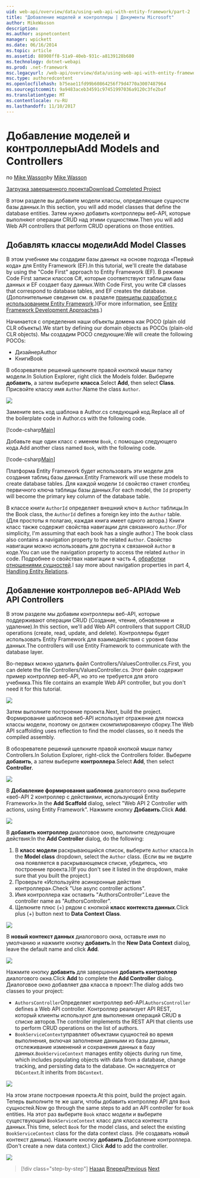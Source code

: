 ```yaml
---
uid: web-api/overview/data/using-web-api-with-entity-framework/part-2
title: "Добавление моделей и контроллеры | Документы Microsoft"
author: MikeWasson
description: 
ms.author: aspnetcontent
manager: wpickett
ms.date: 06/16/2014
ms.topic: article
ms.assetid: 88908ff8-51a9-40eb-931c-a8139128b680
ms.technology: dotnet-webapi
ms.prod: .net-framework
msc.legacyurl: /web-api/overview/data/using-web-api-with-entity-framework/part-2
msc.type: authoredcontent
ms.openlocfilehash: b75eae11fd99b60864256f79d4770a3007487964
ms.sourcegitcommit: 9a9483aceb34591c97451997036a9120c3fe2baf
ms.translationtype: MT
ms.contentlocale: ru-RU
ms.lasthandoff: 11/10/2017
---
```

<a name="add-models-and-controllers"></a><span data-ttu-id="e4975-102">Добавление моделей и контроллеры</span><span class="sxs-lookup"><span data-stu-id="e4975-102">Add Models and Controllers</span></span>
====================
<span data-ttu-id="e4975-103">по [Mike Wasson](https://github.com/MikeWasson)</span><span class="sxs-lookup"><span data-stu-id="e4975-103">by [Mike Wasson](https://github.com/MikeWasson)</span></span>

[<span data-ttu-id="e4975-104">Загрузка завершенного проекта</span><span class="sxs-lookup"><span data-stu-id="e4975-104">Download Completed Project</span></span>](https://github.com/MikeWasson/BookService)

<span data-ttu-id="e4975-105">В этом разделе вы добавите модели классы, определяющие сущности базы данных.</span><span class="sxs-lookup"><span data-stu-id="e4975-105">In this section, you will add model classes that define the database entities.</span></span> <span data-ttu-id="e4975-106">Затем нужно добавить контроллеры веб-API, которые выполняют операции CRUD над этими сущностями.</span><span class="sxs-lookup"><span data-stu-id="e4975-106">Then you will add Web API controllers that perform CRUD operations on those entities.</span></span>

## <a name="add-model-classes"></a><span data-ttu-id="e4975-107">Добавлять классы модели</span><span class="sxs-lookup"><span data-stu-id="e4975-107">Add Model Classes</span></span>

<span data-ttu-id="e4975-108">В этом учебнике мы создадим базы данных на основе подхода «Первый кода» для Entity Framework (EF).</span><span class="sxs-lookup"><span data-stu-id="e4975-108">In this tutorial, we'll create the database by using the "Code First" approach to Entity Framework (EF).</span></span> <span data-ttu-id="e4975-109">В режиме Code First записи классов C#, которые соответствуют таблицам базы данных и EF создает базу данных.</span><span class="sxs-lookup"><span data-stu-id="e4975-109">With Code First, you write C# classes that correspond to database tables, and EF creates the database.</span></span> <span data-ttu-id="e4975-110">(Дополнительные сведения см. в разделе [принципы разработки с использованием Entity Framework](https://msdn.microsoft.com/en-us/library/ms178359%28v=vs.110%29.aspx#dbfmfcf).)</span><span class="sxs-lookup"><span data-stu-id="e4975-110">(For more information, see [Entity Framework Development Approaches](https://msdn.microsoft.com/en-us/library/ms178359%28v=vs.110%29.aspx#dbfmfcf).)</span></span>

<span data-ttu-id="e4975-111">Начинается с определения наши объекты домена как POCO (plain old CLR объекты).</span><span class="sxs-lookup"><span data-stu-id="e4975-111">We start by defining our domain objects as POCOs (plain-old CLR objects).</span></span> <span data-ttu-id="e4975-112">Мы создадим POCO следующие:</span><span class="sxs-lookup"><span data-stu-id="e4975-112">We will create the following POCOs:</span></span>

- <span data-ttu-id="e4975-113">Дизайнер</span><span class="sxs-lookup"><span data-stu-id="e4975-113">Author</span></span>
- <span data-ttu-id="e4975-114">Книги</span><span class="sxs-lookup"><span data-stu-id="e4975-114">Book</span></span>

<span data-ttu-id="e4975-115">В обозревателе решений щелкните правой кнопкой мыши папку модели.</span><span class="sxs-lookup"><span data-stu-id="e4975-115">In Solution Explorer, right click the Models folder.</span></span> <span data-ttu-id="e4975-116">Выберите **добавить**, а затем выберите **класса**.</span><span class="sxs-lookup"><span data-stu-id="e4975-116">Select **Add**, then select **Class**.</span></span> <span data-ttu-id="e4975-117">Присвойте классу имя `Author`.</span><span class="sxs-lookup"><span data-stu-id="e4975-117">Name the class `Author`.</span></span>

![](part-2/_static/image1.png)

<span data-ttu-id="e4975-118">Замените весь код шаблона в Author.cs следующий код.</span><span class="sxs-lookup"><span data-stu-id="e4975-118">Replace all of the boilerplate code in Author.cs with the following code.</span></span>

[!code-csharp[Main](part-2/samples/sample1.cs)]

<span data-ttu-id="e4975-119">Добавьте еще один класс с именем `Book`, с помощью следующего кода.</span><span class="sxs-lookup"><span data-stu-id="e4975-119">Add another class named `Book`, with the following code.</span></span>

[!code-csharp[Main](part-2/samples/sample2.cs)]

<span data-ttu-id="e4975-120">Платформа Entity Framework будет использовать эти модели для создания таблиц базы данных.</span><span class="sxs-lookup"><span data-stu-id="e4975-120">Entity Framework will use these models to create database tables.</span></span> <span data-ttu-id="e4975-121">Для каждой модели `Id` свойство станет столбец первичного ключа таблицы базы данных.</span><span class="sxs-lookup"><span data-stu-id="e4975-121">For each model, the `Id` property will become the primary key column of the database table.</span></span>

<span data-ttu-id="e4975-122">В классе книги `AuthorId` определяет внешний ключ в `Author` таблицы.</span><span class="sxs-lookup"><span data-stu-id="e4975-122">In the Book class, the `AuthorId` defines a foreign key into the `Author` table.</span></span> <span data-ttu-id="e4975-123">(Для простоты я полагаю, каждая книга имеет одного автора.) Книги класс также содержит свойства навигации для связанного `Author`.</span><span class="sxs-lookup"><span data-stu-id="e4975-123">(For simplicity, I'm assuming that each book has a single author.) The book class also contains a navigation property to the related `Author`.</span></span> <span data-ttu-id="e4975-124">Свойство навигации можно использовать для доступа к связанной `Author` в коде.</span><span class="sxs-lookup"><span data-stu-id="e4975-124">You can use the navigation property to access the related `Author` in code.</span></span> <span data-ttu-id="e4975-125">Подробнее о свойствах навигации в часть 4, [обработки отношениями сущностей](part-4.md).</span><span class="sxs-lookup"><span data-stu-id="e4975-125">I say more about navigation properties in part 4, [Handling Entity Relations](part-4.md).</span></span>

## <a name="add-web-api-controllers"></a><span data-ttu-id="e4975-126">Добавление контроллеров веб-API</span><span class="sxs-lookup"><span data-stu-id="e4975-126">Add Web API Controllers</span></span>

<span data-ttu-id="e4975-127">В этом разделе мы добавим контроллеры веб-API, которые поддерживают операции CRUD (Создание, чтение, обновление и удаление).</span><span class="sxs-lookup"><span data-stu-id="e4975-127">In this section, we'll add Web API controllers that support CRUD operations (create, read, update, and delete).</span></span> <span data-ttu-id="e4975-128">Контроллеры будет использовать Entity Framework для взаимодействия с уровня базы данных.</span><span class="sxs-lookup"><span data-stu-id="e4975-128">The controllers will use Entity Framework to communicate with the database layer.</span></span>

<span data-ttu-id="e4975-129">Во-первых можно удалить файл Controllers/ValuesController.cs.</span><span class="sxs-lookup"><span data-stu-id="e4975-129">First, you can delete the file Controllers/ValuesController.cs.</span></span> <span data-ttu-id="e4975-130">Этот файл содержит пример контроллер веб-API, но это не требуется для этого учебника.</span><span class="sxs-lookup"><span data-stu-id="e4975-130">This file contains an example Web API controller, but you don't need it for this tutorial.</span></span>

![](part-2/_static/image2.png)

<span data-ttu-id="e4975-131">Затем выполните построение проекта.</span><span class="sxs-lookup"><span data-stu-id="e4975-131">Next, build the project.</span></span> <span data-ttu-id="e4975-132">Формирование шаблонов веб-API использует отражение для поиска классы модели, поэтому он должен скомпилированную сборку.</span><span class="sxs-lookup"><span data-stu-id="e4975-132">The Web API scaffolding uses reflection to find the model classes, so it needs the compiled assembly.</span></span>

<span data-ttu-id="e4975-133">В обозревателе решений щелкните правой кнопкой мыши папку Controllers.</span><span class="sxs-lookup"><span data-stu-id="e4975-133">In Solution Explorer, right-click the Controllers folder.</span></span> <span data-ttu-id="e4975-134">Выберите **добавить**, а затем выберите **контроллера**.</span><span class="sxs-lookup"><span data-stu-id="e4975-134">Select **Add**, then select **Controller**.</span></span>

![](part-2/_static/image3.png)

<span data-ttu-id="e4975-135">В **Добавление формирования шаблонов** диалогового окна выберите «веб-API 2 контроллер с действиями, использующий Entity Framework».</span><span class="sxs-lookup"><span data-stu-id="e4975-135">In the **Add Scaffold** dialog, select "Web API 2 Controller with actions, using Entity Framework".</span></span> <span data-ttu-id="e4975-136">Нажмите кнопку **Добавить**.</span><span class="sxs-lookup"><span data-stu-id="e4975-136">Click **Add**.</span></span>

![](part-2/_static/image4.png)

<span data-ttu-id="e4975-137">В **добавить контроллер** диалоговое окно, выполните следующие действия:</span><span class="sxs-lookup"><span data-stu-id="e4975-137">In the **Add Controller** dialog, do the following:</span></span>

1. <span data-ttu-id="e4975-138">В **класс модели** раскрывающийся список, выберите `Author` класса.</span><span class="sxs-lookup"><span data-stu-id="e4975-138">In the **Model class** dropdown, select the `Author` class.</span></span> <span data-ttu-id="e4975-139">(Если вы не видите она появляется в раскрывающемся списке, убедитесь, что построение проекта.)</span><span class="sxs-lookup"><span data-stu-id="e4975-139">(If you don't see it listed in the dropdown, make sure that you built the project.)</span></span>
2. <span data-ttu-id="e4975-140">Проверьте «Используйте асинхронные действия контроллера».</span><span class="sxs-lookup"><span data-stu-id="e4975-140">Check "Use async controller actions".</span></span>
3. <span data-ttu-id="e4975-141">Имя контроллера как оставить &quot;AuthorsController&quot;.</span><span class="sxs-lookup"><span data-stu-id="e4975-141">Leave the controller name as &quot;AuthorsController&quot;.</span></span>
4. <span data-ttu-id="e4975-142">Щелкните плюс (+) рядом с кнопкой **класс контекста данных**.</span><span class="sxs-lookup"><span data-stu-id="e4975-142">Click plus (+) button next to **Data Context Class**.</span></span>

![](part-2/_static/image5.png)

<span data-ttu-id="e4975-143">В **новый контекст данных** диалогового окна, оставьте имя по умолчанию и нажмите кнопку **добавить**.</span><span class="sxs-lookup"><span data-stu-id="e4975-143">In the **New Data Context** dialog, leave the default name and click **Add**.</span></span>

![](part-2/_static/image6.png)

<span data-ttu-id="e4975-144">Нажмите кнопку **добавить** для завершения **добавить контроллер** диалогового окна.</span><span class="sxs-lookup"><span data-stu-id="e4975-144">Click **Add** to complete the **Add Controller** dialog.</span></span> <span data-ttu-id="e4975-145">Диалоговое окно добавляет два класса в проект:</span><span class="sxs-lookup"><span data-stu-id="e4975-145">The dialog adds two classes to your project:</span></span>

- <span data-ttu-id="e4975-146">`AuthorsController`Определяет контроллер веб-API.</span><span class="sxs-lookup"><span data-stu-id="e4975-146">`AuthorsController` defines a Web API controller.</span></span> <span data-ttu-id="e4975-147">Контроллер реализует API REST, который клиенты используют для выполнения операций CRUD в списке авторов.</span><span class="sxs-lookup"><span data-stu-id="e4975-147">The controller implements the REST API that clients use to perform CRUD operations on the list of authors.</span></span>
- <span data-ttu-id="e4975-148">`BookServiceContext`управляет объектами сущностей во время выполнения, включая заполнение данными из базы данных, отслеживание изменений и сохранения данных в базу данных.</span><span class="sxs-lookup"><span data-stu-id="e4975-148">`BookServiceContext` manages entity objects during run time, which includes populating objects with data from a database, change tracking, and persisting data to the database.</span></span> <span data-ttu-id="e4975-149">Он наследуется от `DbContext`.</span><span class="sxs-lookup"><span data-stu-id="e4975-149">It inherits from `DbContext`.</span></span>

![](part-2/_static/image7.png)

<span data-ttu-id="e4975-150">На этом этапе построения проекта.</span><span class="sxs-lookup"><span data-stu-id="e4975-150">At this point, build the project again.</span></span> <span data-ttu-id="e4975-151">Теперь выполните те же шаги, чтобы добавить контроллер API для `Book` сущностей.</span><span class="sxs-lookup"><span data-stu-id="e4975-151">Now go through the same steps to add an API controller for `Book` entities.</span></span> <span data-ttu-id="e4975-152">На этот раз выберите `Book` класс модели и выберите существующий `BookServiceContext` класс для класса контекста данных.</span><span class="sxs-lookup"><span data-stu-id="e4975-152">This time, select `Book` for the model class, and select the existing `BookServiceContext` class for the data context class.</span></span> <span data-ttu-id="e4975-153">(Не создавать новый контекст данных). Нажмите кнопку **добавить** Добавление контроллера.</span><span class="sxs-lookup"><span data-stu-id="e4975-153">(Don't create a new data context.) Click **Add** to add the controller.</span></span>

![](part-2/_static/image8.png)

>[!div class="step-by-step"]
<span data-ttu-id="e4975-154">[Назад](part-1.md)
[Вперед](part-3.md)</span><span class="sxs-lookup"><span data-stu-id="e4975-154">[Previous](part-1.md)
[Next](part-3.md)</span></span>

